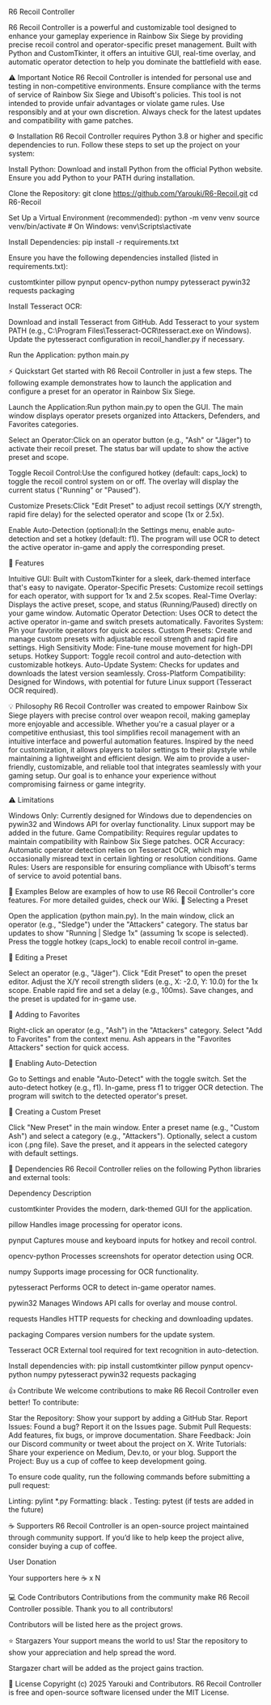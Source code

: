 R6 Recoil Controller

  
    
  
  
    
  
  
    
  



  R6 Recoil Controller is a powerful and customizable tool designed to enhance your gameplay experience in Rainbow Six Siege by providing precise recoil control and operator-specific preset management. Built with Python and CustomTkinter, it offers an intuitive GUI, real-time overlay, and automatic operator detection to help you dominate the battlefield with ease.



⚠️ Important Notice
R6 Recoil Controller is intended for personal use and testing in non-competitive environments. Ensure compliance with the terms of service of Rainbow Six Siege and Ubisoft's policies. This tool is not intended to provide unfair advantages or violate game rules. Use responsibly and at your own discretion. Always check for the latest updates and compatibility with game patches.

⚙️ Installation
R6 Recoil Controller requires Python 3.8 or higher and specific dependencies to run. Follow these steps to set up the project on your system:

Install Python: Download and install Python from the official Python website. Ensure you add Python to your PATH during installation.

Clone the Repository:
git clone https://github.com/Yarouki/R6-Recoil.git
cd R6-Recoil


Set Up a Virtual Environment (recommended):
python -m venv venv
source venv/bin/activate  # On Windows: venv\Scripts\activate


Install Dependencies:
pip install -r requirements.txt

Ensure you have the following dependencies installed (listed in requirements.txt):

customtkinter
pillow
pynput
opencv-python
numpy
pytesseract
pywin32
requests
packaging


Install Tesseract OCR:

Download and install Tesseract from GitHub.
Add Tesseract to your system PATH (e.g., C:\Program Files\Tesseract-OCR\tesseract.exe on Windows).
Update the pytesseract configuration in recoil_handler.py if necessary.


Run the Application:
python main.py




⚡️ Quickstart
Get started with R6 Recoil Controller in just a few steps. The following example demonstrates how to launch the application and configure a preset for an operator in Rainbow Six Siege.

Launch the Application:Run python main.py to open the GUI. The main window displays operator presets organized into Attackers, Defenders, and Favorites categories.

Select an Operator:Click on an operator button (e.g., "Ash" or "Jäger") to activate their recoil preset. The status bar will update to show the active preset and scope.

Toggle Recoil Control:Use the configured hotkey (default: caps_lock) to toggle the recoil control system on or off. The overlay will display the current status ("Running" or "Paused").

Customize Presets:Click "Edit Preset" to adjust recoil settings (X/Y strength, rapid fire delay) for the selected operator and scope (1x or 2.5x).

Enable Auto-Detection (optional):In the Settings menu, enable auto-detection and set a hotkey (default: f1). The program will use OCR to detect the active operator in-game and apply the corresponding preset.



🎯 Features

Intuitive GUI: Built with CustomTkinter for a sleek, dark-themed interface that's easy to navigate.
Operator-Specific Presets: Customize recoil settings for each operator, with support for 1x and 2.5x scopes.
Real-Time Overlay: Displays the active preset, scope, and status (Running/Paused) directly on your game window.
Automatic Operator Detection: Uses OCR to detect the active operator in-game and switch presets automatically.
Favorites System: Pin your favorite operators for quick access.
Custom Presets: Create and manage custom presets with adjustable recoil strength and rapid fire settings.
High Sensitivity Mode: Fine-tune mouse movement for high-DPI setups.
Hotkey Support: Toggle recoil control and auto-detection with customizable hotkeys.
Auto-Update System: Checks for updates and downloads the latest version seamlessly.
Cross-Platform Compatibility: Designed for Windows, with potential for future Linux support (Tesseract OCR required).


💡 Philosophy
R6 Recoil Controller was created to empower Rainbow Six Siege players with precise control over weapon recoil, making gameplay more enjoyable and accessible. Whether you're a casual player or a competitive enthusiast, this tool simplifies recoil management with an intuitive interface and powerful automation features. Inspired by the need for customization, it allows players to tailor settings to their playstyle while maintaining a lightweight and efficient design.
We aim to provide a user-friendly, customizable, and reliable tool that integrates seamlessly with your gaming setup. Our goal is to enhance your experience without compromising fairness or game integrity.

⚠️ Limitations

Windows Only: Currently designed for Windows due to dependencies on pywin32 and Windows API for overlay functionality. Linux support may be added in the future.
Game Compatibility: Requires regular updates to maintain compatibility with Rainbow Six Siege patches.
OCR Accuracy: Automatic operator detection relies on Tesseract OCR, which may occasionally misread text in certain lighting or resolution conditions.
Game Rules: Users are responsible for ensuring compliance with Ubisoft's terms of service to avoid potential bans.


👀 Examples
Below are examples of how to use R6 Recoil Controller's core features. For more detailed guides, check our Wiki.
📖 Selecting a Preset

Open the application (python main.py).
In the main window, click an operator (e.g., "Sledge") under the "Attackers" category.
The status bar updates to show "Running | Sledge 1x" (assuming 1x scope is selected).
Press the toggle hotkey (caps_lock) to enable recoil control in-game.

📖 Editing a Preset

Select an operator (e.g., "Jäger").
Click "Edit Preset" to open the preset editor.
Adjust the X/Y recoil strength sliders (e.g., X: -2.0, Y: 10.0) for the 1x scope.
Enable rapid fire and set a delay (e.g., 100ms).
Save changes, and the preset is updated for in-game use.

📖 Adding to Favorites

Right-click an operator (e.g., "Ash") in the "Attackers" category.
Select "Add to Favorites" from the context menu.
Ash appears in the "Favorites Attackers" section for quick access.

📖 Enabling Auto-Detection

Go to Settings and enable "Auto-Detect" with the toggle switch.
Set the auto-detect hotkey (e.g., f1).
In-game, press f1 to trigger OCR detection. The program will switch to the detected operator's preset.

📖 Creating a Custom Preset

Click "New Preset" in the main window.
Enter a preset name (e.g., "Custom Ash") and select a category (e.g., "Attackers").
Optionally, select a custom icon (.png file).
Save the preset, and it appears in the selected category with default settings.


🧬 Dependencies
R6 Recoil Controller relies on the following Python libraries and external tools:



Dependency
Description



customtkinter
Provides the modern, dark-themed GUI for the application.


pillow
Handles image processing for operator icons.


pynput
Captures mouse and keyboard inputs for hotkey and recoil control.


opencv-python
Processes screenshots for operator detection using OCR.


numpy
Supports image processing for OCR functionality.


pytesseract
Performs OCR to detect in-game operator names.


pywin32
Manages Windows API calls for overlay and mouse control.


requests
Handles HTTP requests for checking and downloading updates.


packaging
Compares version numbers for the update system.


Tesseract OCR
External tool required for text recognition in auto-detection.


Install dependencies with:
pip install customtkinter pillow pynput opencv-python numpy pytesseract pywin32 requests packaging


👍 Contribute
We welcome contributions to make R6 Recoil Controller even better! To contribute:

Star the Repository: Show your support by adding a GitHub Star.
Report Issues: Found a bug? Report it on the Issues page.
Submit Pull Requests: Add features, fix bugs, or improve documentation.
Share Feedback: Join our Discord community or tweet about the project on X.
Write Tutorials: Share your experience on Medium, Dev.to, or your blog.
Support the Project: Buy us a cup of coffee to keep development going.

To ensure code quality, run the following commands before submitting a pull request:

Linting: pylint *.py
Formatting: black .
Testing: pytest (if tests are added in the future)


☕ Supporters
R6 Recoil Controller is an open-source project maintained through community support. If you’d like to help keep the project alive, consider buying a cup of coffee.



User
Donation



Your supporters here
☕ x N



💻 Code Contributors
Contributions from the community make R6 Recoil Controller possible. Thank you to all contributors!

Contributors will be listed here as the project grows.

⭐️ Stargazers
Your support means the world to us! Star the repository to show your appreciation and help spread the word.

Stargazer chart will be added as the project gains traction.

🧾 License
Copyright (c) 2025 Yarouki and Contributors. R6 Recoil Controller is free and open-source software licensed under the MIT License.
